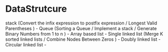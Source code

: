 # DataStrutcure
stack (Convert the infix expression to postfix expression / Longest Valid Parentheses ) -
Queue (Sorting a Queue / Implement a stack / Generate Binary Numbers from 1 to n ) - 
Array based list -
Single linked list (Merge K sorted linked lists / Combine Nodes Between Zeros ) -
Doubly linked list -
Circular linked list - 
